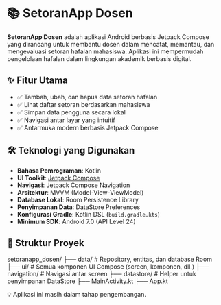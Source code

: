 # 📚 SetoranApp Dosen

**SetoranApp Dosen** adalah aplikasi Android berbasis Jetpack Compose yang dirancang untuk membantu dosen dalam mencatat, memantau, dan mengevaluasi setoran hafalan mahasiswa. Aplikasi ini mempermudah pengelolaan hafalan dalam lingkungan akademik berbasis digital.

## ✨ Fitur Utama

- ✅ Tambah, ubah, dan hapus data setoran hafalan
- ✅ Lihat daftar setoran berdasarkan mahasiswa
- ✅ Simpan data pengguna secara lokal
- ✅ Navigasi antar layar yang intuitif
- ✅ Antarmuka modern berbasis Jetpack Compose

## 🛠️ Teknologi yang Digunakan

- **Bahasa Pemrograman**: Kotlin  
- **UI Toolkit**: [Jetpack Compose](https://developer.android.com/jetpack/compose)  
- **Navigasi**: Jetpack Compose Navigation  
- **Arsitektur**: MVVM (Model-View-ViewModel)  
- **Database Lokal**: Room Persistence Library  
- **Penyimpanan Data**: DataStore Preferences  
- **Konfigurasi Gradle**: Kotlin DSL (`build.gradle.kts`)  
- **Minimum SDK**: Android 7.0 (API Level 24)

## 📁 Struktur Proyek
setoranapp_dosen/
├── data/           # Repository, entitas, dan database Room
├── ui/             # Semua komponen UI Compose (screen, komponen, dll.)
├── navigation/     # Navigasi antar screen
├── datastore/      # Helper untuk penyimpanan DataStore
├── MainActivity.kt
├── App.kt

💡 Aplikasi ini masih dalam tahap pengembangan.
